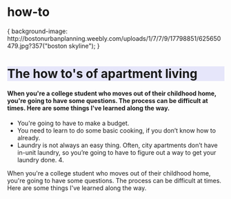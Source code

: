 # how-to
<html>
<head>
  <meta charset="utf-8">
  <meta name="viewport" content="width=device-width">
  <title>JS Bin</title>
  
</head>
<body> {
  background-image: http://bostonurbanplanning.weebly.com/uploads/1/7/7/9/17798851/625650479.jpg?357("boston skyline");
}
  <h1 style="background-color:lavender;">The how to's of apartment living</h1>
  <p style="background-color:AliceBlue;">
    <h4>When you're a college student who moves out of their childhood home, you're going to have some questions. The process can be difficult at times. Here are some things I've learned along the way.</H4>
<ul>
  <li>You're going to have to make a budget.</li>
  <li>You need to learn to do some basic cooking, if you don’t know how to already.</li>
  <li>Laundry is not always an easy thing. Often, city apartments don’t have in-unit laundry, so you’re going to have to figure out a way to get your laundry done.
4. </li>
</ul>  When you're a college student who moves out of their childhood home, you're going to have some questions. The process can be difficult at times. Here are some things I've learned along the way.


</body>
</html>
